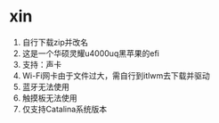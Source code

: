 # xin

1. 自行下载zip并改名
2. 这是一个华硕灵耀u4000uq黑苹果的efi
3. 支持：声卡
4. Wi-Fi网卡由于文件过大，需自行到itlwm去下载并驱动
5. 蓝牙无法使用
6. 触摸板无法使用
7. 仅支持Catalina系统版本

